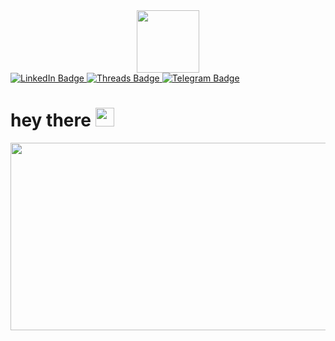 <div id="header" align="center">
  <img src="https://media1.giphy.com/media/v1.Y2lkPTc5MGI3NjExcGI4eG5la2h5d3Z5cTdvYXN4ejV4MndtbDVtMGI5eTIwbG5pemd2dCZlcD12MV9pbnRlcm5hbF9naWZfYnlfaWQmY3Q9cw/3hUDfHTf55SXNfEtXx/giphy.gif" width="100"/>
</div>

<div id="badges">
  <a href="https://www.linkedin.com/in/гоар-пирумян-8254b3325/">
    <img src="https://img.shields.io/badge/LinkedIn-blue?style=for-the-badge&logo=linkedin&logoColor=white" alt="LinkedIn Badge"/>
  </a>
  <a href="https://www.threads.com/@lilas_malefiqu?igshid=NTc4MTIwNjQ2YQ==">
    <img src="https://img.shields.io/badge/Threads-black?style=for-the-badge&logo=threads&logoColor=white" alt="Threads Badge"/>
  </a>
  <a href="https://t.me/lilassauvage">
    <img src="https://img.shields.io/badge/Telegram-blue?style=for-the-badge&logo=telegram&logoColor=white" alt="Telegram Badge"/>
  </a>
</div>

<div>
  <img src="https://komarev.com/ghpvc/?username=GogaTheCoder&style=flat-square&color=blue" alt=""/>
  <h1>
    hey there
    <img src="https://media.giphy.com/media/hvRJCLFzcasrR4ia7z/giphy.gif" width="30px"/>
</h1>
</div>

<div id="header" align="center">
  <img src="https://media2.giphy.com/media/v1.Y2lkPTc5MGI3NjExNjA5bWFsNWMyZmdtYzV4NTMzYmsyeW94czN2MzQwNXo4ZGhrNGE4OSZlcD12MV9pbnRlcm5hbF9naWZfYnlfaWQmY3Q9Zw/SpopD7IQN2gK3qN4jS/giphy.gif" width="600" height="300"/>
</div>
